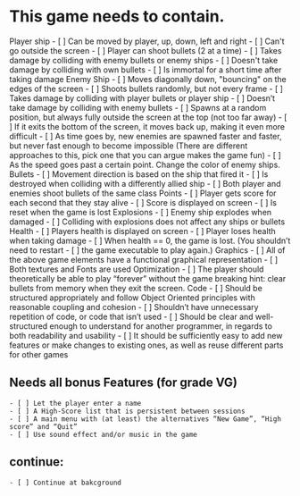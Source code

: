 # This game needs to contain.
Player ship
    - [ ] Can be moved by player, up, down, left and right
    - [ ] Can't go outside the screen
    - [ ] Player can shoot bullets (2 at a time)
    - [ ] Takes damage by colliding with enemy bullets or enemy ships
    - [ ] Doesn't take damage by colliding with own bullets
    - [ ] Is immortal for a short time after taking damage
Enemy Ship
    - [ ] Moves diagonally down, "bouncing" on the edges of the screen
    - [ ] Shoots bullets randomly, but not every frame
    - [ ] Takes damage by colliding with player bullets or player ship
    - [ ] Doesn’t take damage by colliding with enemy bullets
    - [ ] Spawns at a random position, but always fully outside the screen at the top (not too far away)
    - [ ] If it exits the bottom of the screen, it moves back up, making it even more difficult
    - [ ] As time goes by, new enemies are spawned faster and faster, but never fast enough to become impossible 
        (There are different approaches to this, pick one that you can argue makes the game fun)
    - [ ] As the speed goes past a certain point. Change the color of enemy ships.
Bullets
    - [ ] Movement direction is based on the ship that fired it
    - [ ] Is destroyed when colliding with a differently allied ship
    - [ ] Both player and enemies shoot bullets of the same class
Points
    - [ ] Player gets score for each second that they stay alive
    - [ ] Score is displayed on screen
    - [ ] Is reset when the game is lost
Explosions
    - [ ] Enemy ship explodes when damaged
    - [ ] Colliding with explosions does not affect any ships or bullets
Health
    - [ ] Players health is displayed on screen
    - [ ] Player loses health when taking damage
    - [ ] When health == 0, the game is lost. (You shouldn’t need to restart
    - [ ] the game executable to play again.)
Graphics
    - [ ] All of the above game elements have a functional graphical representation
    - [ ] Both textures and Fonts are used
Optimization
    - [ ] The player should theoretically be able to play “forever” without the game breaking 
        hint: clear bullets from memory when they exit the screen.
Code
    - [ ] Should be structured appropriately and follow Object Oriented principles with reasonable coupling and cohesion
    - [ ] Shouldn’t have unnecessary repetition of code, or code that isn’t used
    - [ ] Should be clear and well-structured enough to understand for another programmer, in regards to both readability and usability
    - [ ] It should be sufficiently easy to add new features or make changes to existing ones, as well as reuse different parts for other games
## Needs all bonus Features (for grade VG)
    - [ ] Let the player enter a name
    - [ ] A High-Score list that is persistent between sessions
    - [ ] A main menu with (at least) the alternatives “New Game”, “High score” and “Quit”
    - [ ] Use sound effect and/or music in the game
## continue:
    - [ ] Continue at bakcground